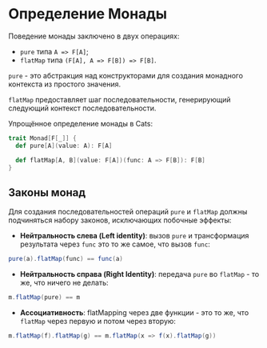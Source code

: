 # Определение Монады

Поведение монады заключено в двух операциях:

- `pure` типа `A => F[A]`;
- `flatMap` типа `(F[A], A => F[B]) => F[B]`.

`pure` - это абстракция над конструкторами для создания монадного контекста из простого значения. 

`flatMap` предоставляет шаг последовательности, генерирующий следующий контекст последовательности.

Упрощённое определение монады в Cats:

```scala
trait Monad[F[_]] {
  def pure[A](value: A): F[A]

  def flatMap[A, B](value: F[A])(func: A => F[B]): F[B]
}
```

## Законы монад

Для создания последовательностей операций `pure` и `flatMap` должны подчиняться набору законов, исключающих побочные эффекты:

- **Нейтральность слева (Left identity)**: вызов `pure` и трансформация результата через `func` это то же самое, что вызов `func`:

```scala
pure(a).flatMap(func) == func(a)
```

- **Нейтральность справа (Right Identity)**: передача `pure` во `flatMap` - то же, что ничего не делать:

```scala
m.flatMap(pure) == m
```

- **Ассоциативность**: flatMapping через две функции - это то же, что `flatMap` через первую и потом через вторую:

```scala
m.flatMap(f).flatMap(g) == m.flatMap(x => f(x).flatMap(g))
```

